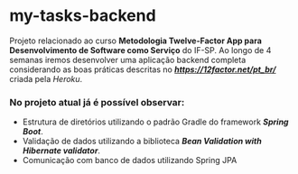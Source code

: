 # my-tasks-backend

Projeto relacionado ao curso **Metodologia Twelve-Factor App para Desenvolvimento de Software como Serviço** do IF-SP.
Ao longo de 4 semanas iremos desenvolver uma aplicação backend completa considerando as boas práticas descritas no ***https://12factor.net/pt_br/*** 
criada pela *Heroku*.

### No projeto atual já é possível observar:
* Estrutura de diretórios utilizando o padrão Gradle do framework ***Spring Boot***.
* Validação de dados utilizando a biblioteca ***Bean Validation with Hibernate validator***.
* Comunicação com banco de dados utilizando Spring JPA

